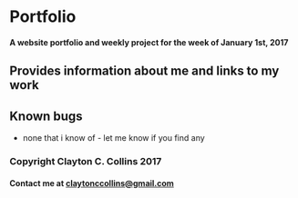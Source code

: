 # Portfolio

#### A website portfolio and weekly project for the week of January 1st, 2017

## Provides information about me and links to my work

## Known bugs
* none that i know of - let me know if you find any

### Copyright Clayton C. Collins 2017

#### Contact me at claytonccollins@gmail.com
